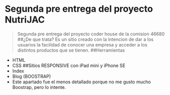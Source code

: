 # Segunda pre entrega del proyecto NutriJAC
>Segunda pre entrega del proyecto coder house de la comision 46680
##¿De que trata?
Es un sitio creado con la intencion de dar a los usuarios la facilidad de conocer una empresa y acceder a los distintos productos que se tienen.
##Herramientas
- HTML
- CSS
##Sitios RESPONSIVE con iPad mini y iPhone SE
- Index
- Blog (BOOSTRAP)
 - Este apartado fue el menos detallado porque no me gusto mucho Boostrap, pero lo intente.
